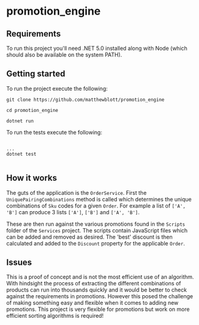 # promotion_engine


## Requirements

To run this project you'll need .NET 5.0 installed along with Node (which should also be available on the system PATH).

## Getting started

To run the project execute the following:

```
git clone https://github.com/matthewblott/promotion_engine

cd promotion_engine

dotnet run

```

To run the tests execute the following:

```

...
dotnet test


```

## How it works

The guts of the application is the ```OrderService```. First the ```UniquePairingCombinations``` method is called which determines the unique combinations of ```Sku``` codes for a given ```Order```. For example a list of ```['A', 'B']``` can produce 3 lists ```['A']```, ```['B']``` and ```['A', 'B']```.

These are then run against the various promotions found in the ```Scripts``` folder of the ```Services``` project. The scripts contain JavaScript files which can be added and removed as desired. The 'best' discount is then calculated and added to the ```Discount``` property for the applicable ```Order```.


## Issues

This is a proof of concept and is not the most efficient use of an algorithm. With hindsight the process of extracting the different combinations of products can run into thousands quickly and it would be better to check against the requirements in promotions. However this posed the challenge of making something easy and flexible when it comes to adding new promotions. This project is very flexible for promotions but work on more efficient sorting algorithms is required!